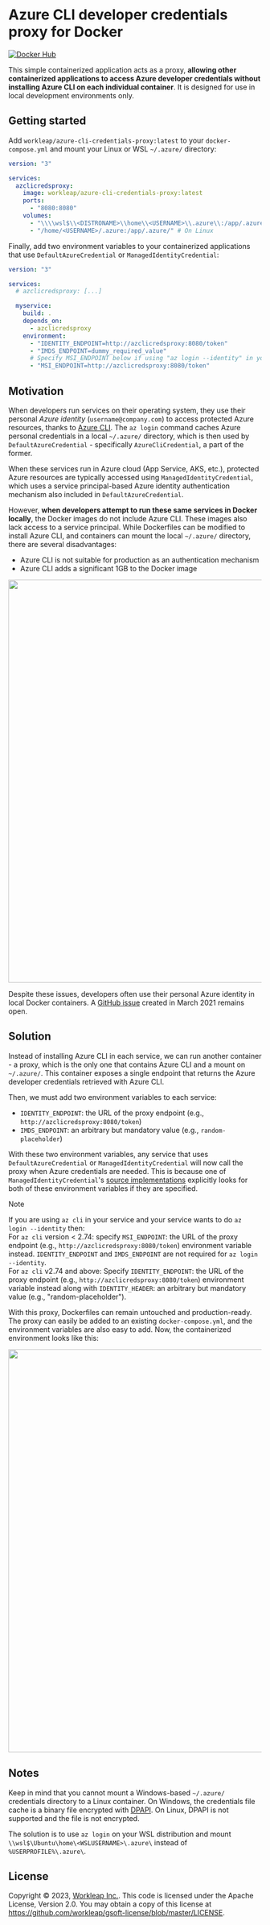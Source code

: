 # Azure CLI developer credentials proxy for Docker

[![Docker Hub](https://img.shields.io/docker/v/workleap/azure-cli-credentials-proxy?logo=docker)](https://hub.docker.com/r/workleap/azure-cli-credentials-proxy)

This simple containerized application acts as a proxy, **allowing other containerized applications to access Azure developer credentials without installing Azure CLI on each individual container**. It is designed for use in local development environments only.


## Getting started

Add `workleap/azure-cli-credentials-proxy:latest` to your `docker-compose.yml` and mount your Linux or WSL `~/.azure/` directory:

```yaml
version: "3"

services:
  azclicredsproxy:
    image: workleap/azure-cli-credentials-proxy:latest
    ports:
      - "8080:8080"
    volumes:
      - "\\\\wsl$\\<DISTRONAME>\\home\\<USERNAME>\\.azure\\:/app/.azure/" # On Windows with WSL
      - "/home/<USERNAME>/.azure:/app/.azure/" # On Linux
```

Finally, add two environment variables to your containerized applications that use `DefaultAzureCredential` or `ManagedIdentityCredential`:

```yaml
version: "3"

services:
  # azclicredsproxy: [...]

  myservice:
    build: .
    depends_on:
      - azclicredsproxy
    environment:
      - "IDENTITY_ENDPOINT=http://azclicredsproxy:8080/token"
      - "IMDS_ENDPOINT=dummy_required_value"
      # Specify MSI_ENDPOINT below if using "az login --identity" in your service.
      - "MSI_ENDPOINT=http://azclicredsproxy:8080/token"
```


## Motivation

When developers run services on their operating system, they use their personal *Azure identity* (`username@company.com`) to access protected Azure resources, thanks to [Azure CLI](https://learn.microsoft.com/en-us/cli/azure/). The `az login` command caches Azure personal credentials in a local `~/.azure/` directory, which is then used by `DefaultAzureCredential` - specifically `AzureCliCredential`, a part of the former.

When these services run in Azure cloud (App Service, AKS, etc.), protected Azure resources are typically accessed using `ManagedIdentityCredential`, which uses a service principal-based Azure identity authentication mechanism also included in `DefaultAzureCredential`.

However, **when developers attempt to run these same services in Docker locally**, the Docker images do not include Azure CLI. These images also lack access to a service principal. While Dockerfiles can be modified to install Azure CLI, and containers can mount the local `~/.azure/` directory, there are several disadvantages:

* Azure CLI is not suitable for production as an authentication mechanism
* Azure CLI adds a significant 1GB to the Docker image

<img src="https://user-images.githubusercontent.com/14242083/224446793-33930f7f-03b6-4447-8c80-b3b241caba64.png" width="800" />

Despite these issues, developers often use their personal Azure identity in local Docker containers. A [GitHub issue](https://github.com/Azure/azure-sdk-for-net/issues/19167) created in March 2021 remains open.


## Solution

Instead of installing Azure CLI in each service, we can run another container - a proxy, which is the only one that contains Azure CLI and a mount on `~/.azure/`. This container exposes a single endpoint that returns the Azure developer credentials retrieved with Azure CLI.

Then, we must add two environment variables to each service:

* `IDENTITY_ENDPOINT`: the URL of the proxy endpoint (e.g., `http://azclicredsproxy:8080/token`)
* `IMDS_ENDPOINT`: an arbitrary but mandatory value (e.g., `random-placeholder`)

With these two environment variables, any service that uses `DefaultAzureCredential` or `ManagedIdentityCredential` will now call the proxy when Azure credentials are needed. This is because one of `ManagedIdentityCredential`'s [source implementations](https://github.com/Azure/azure-sdk-for-net/blob/Azure.Identity_1.6.0/sdk/identity/Azure.Identity/src/AzureArcManagedIdentitySource.cs) explicitly looks for both of these environment variables if they are specified.

> [!NOTE]
> If you are using `az cli` in your service and your service wants to do `az login --identity` then:  
> For `az cli` version < 2.74: specify `MSI_ENDPOINT`: the URL of the proxy endpoint (e.g., `http://azclicredsproxy:8080/token`) environment variable instead. `IDENTITY_ENDPOINT` and `IMDS_ENDPOINT` are not required for `az login --identity`.  
> For `az cli` v2.74 and above: Specify `IDENTITY_ENDPOINT`: the URL of the proxy endpoint (e.g., `http://azclicredsproxy:8080/token`) environment variable instead along with `IDENTITY_HEADER`: an arbitrary but mandatory value (e.g., "random-placeholder").

With this proxy, Dockerfiles can remain untouched and production-ready. The proxy can easily be added to an existing `docker-compose.yml`, and the environment variables are also easy to add. Now, the containerized environment looks like this:

<img src="https://user-images.githubusercontent.com/14242083/224446855-35880df8-1ccd-42df-b226-5afa7b93caa6.png" width="800" />


## Notes

Keep in mind that you cannot mount a Windows-based `~/.azure/` credentials directory to a Linux container. On Windows, the credentials file cache is a binary file encrypted with [DPAPI](https://learn.microsoft.com/en-us/dotnet/standard/security/how-to-use-data-protection). On Linux, DPAPI is not supported and the file is not encrypted.

The solution is to use `az login` on your WSL distribution and mount `\\wsl$\Ubuntu\home\<WSLUSERNAME>\.azure\` instead of `%USERPROFILE%\.azure\`.


## License

Copyright © 2023, [Workleap Inc.](https://workleap.com/). This code is licensed under the Apache License, Version 2.0. You may obtain a copy of this license at https://github.com/workleap/gsoft-license/blob/master/LICENSE.
